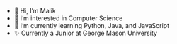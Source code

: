 - 👋 Hi, I’m Malik
- 👀 I’m interested in Computer Science
- 🌱 I’m currently learning Python, Java, and JavaScript
- ✨ Currently a Junior at George Mason University

<!---
kilam2468/kilam2468 is a ✨ special ✨ repository because its `README.md` (this file) appears on your GitHub profile.
You can click the Preview link to take a look at your changes.
--->
